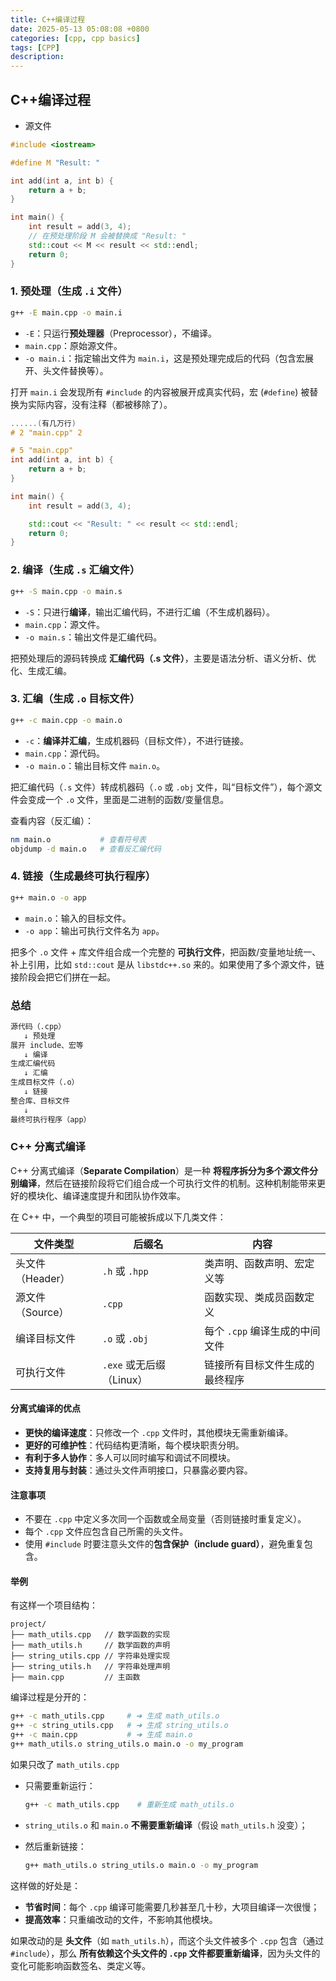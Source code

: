 ```yaml
---
title: C++编译过程
date: 2025-05-13 05:08:08 +0800
categories: [cpp, cpp basics]
tags: [CPP]
description: 
---
```

## C++编译过程

- 源文件

```c++
#include <iostream>

#define M "Result: "

int add(int a, int b) {
    return a + b;
}

int main() {
    int result = add(3, 4);
    // 在预处理阶段 M 会被替换成 "Result: "
    std::cout << M << result << std::endl;
    return 0;
}
```

### 1. 预处理（生成 `.i` 文件）

```bash
g++ -E main.cpp -o main.i
```

- `-E`：只运行**预处理器**（Preprocessor），不编译。
- `main.cpp`：原始源文件。
- `-o main.i`：指定输出文件为 `main.i`，这是预处理完成后的代码（包含宏展开、头文件替换等）。

打开 `main.i` 会发现所有 `#include` 的内容被展开成真实代码，宏 (`#define`) 被替换为实际内容，没有注释（都被移除了）。

```cpp
......(有几万行)
# 2 "main.cpp" 2

# 5 "main.cpp"
int add(int a, int b) {
    return a + b;
}

int main() {
    int result = add(3, 4);

    std::cout << "Result: " << result << std::endl;
    return 0;
}
```

### 2. 编译（生成 `.s` 汇编文件）

```bash
g++ -S main.cpp -o main.s
```

- `-S`：只进行**编译**，输出汇编代码，不进行汇编（不生成机器码）。
- `main.cpp`：源文件。
- `-o main.s`：输出文件是汇编代码。

把预处理后的源码转换成 **汇编代码（.s 文件）**，主要是语法分析、语义分析、优化、生成汇编。

### 3. 汇编（生成 `.o` 目标文件）

```bash
g++ -c main.cpp -o main.o
```

- `-c`：**编译并汇编**，生成机器码（目标文件），不进行链接。
- `main.cpp`：源代码。
- `-o main.o`：输出目标文件 `main.o`。

把汇编代码（`.s` 文件）转成机器码（`.o` 或 `.obj` 文件，叫“目标文件”），每个源文件会变成一个 `.o` 文件，里面是二进制的函数/变量信息。

查看内容（反汇编）：

```bash
nm main.o           # 查看符号表
objdump -d main.o   # 查看反汇编代码
```

### 4. 链接（生成最终可执行程序）

```bash
g++ main.o -o app
```

- `main.o`：输入的目标文件。
- `-o app`：输出可执行文件名为 `app`。

把多个 `.o` 文件 + 库文件组合成一个完整的 **可执行文件**，把函数/变量地址统一、补上引用，比如 `std::cout` 是从 `libstdc++.so` 来的。如果使用了多个源文件，链接阶段会把它们拼在一起。

### 总结

```txt
源代码（.cpp）
   ↓ 预处理
展开 include、宏等
   ↓ 编译
生成汇编代码
   ↓ 汇编
生成目标文件（.o）
   ↓ 链接
整合库、目标文件
   ↓
最终可执行程序（app）
```

### C++ 分离式编译

C++ 分离式编译（**Separate Compilation**）是一种 **将程序拆分为多个源文件分别编译**，然后在链接阶段将它们组合成一个可执行文件的机制。这种机制能带来更好的模块化、编译速度提升和团队协作效率。

在 C++ 中，一个典型的项目可能被拆成以下几类文件：

| 文件类型         | 后缀名                   | 内容                           |
| ---------------- | ------------------------ | ------------------------------ |
| 头文件（Header） | `.h` 或 `.hpp`           | 类声明、函数声明、宏定义等     |
| 源文件（Source） | `.cpp`                   | 函数实现、类成员函数定义       |
| 编译目标文件     | `.o` 或 `.obj`           | 每个 `.cpp` 编译生成的中间文件 |
| 可执行文件       | `.exe` 或无后缀（Linux） | 链接所有目标文件生成的最终程序 |

#### 分离式编译的优点

- **更快的编译速度**：只修改一个 `.cpp` 文件时，其他模块无需重新编译。
- **更好的可维护性**：代码结构更清晰，每个模块职责分明。
- **有利于多人协作**：多人可以同时编写和调试不同模块。
- **支持复用与封装**：通过头文件声明接口，只暴露必要内容。

#### 注意事项

- 不要在 `.cpp` 中定义多次同一个函数或全局变量（否则链接时重复定义）。
- 每个 `.cpp` 文件应包含自己所需的头文件。
- 使用 `#include` 时要注意头文件的**包含保护（include guard）**，避免重复包含。

#### 举例

有这样一个项目结构：

```less
project/
├── math_utils.cpp   // 数学函数的实现
├── math_utils.h     // 数学函数的声明
├── string_utils.cpp // 字符串处理实现
├── string_utils.h   // 字符串处理声明
├── main.cpp         // 主函数
```

编译过程是分开的：

```bash
g++ -c math_utils.cpp     # ➜ 生成 math_utils.o
g++ -c string_utils.cpp   # ➜ 生成 string_utils.o
g++ -c main.cpp           # ➜ 生成 main.o
g++ math_utils.o string_utils.o main.o -o my_program
```

如果只改了 `math_utils.cpp`

- 只需要重新运行：

  ```bash
  g++ -c math_utils.cpp    # 重新生成 math_utils.o
  ```

- `string_utils.o` 和 `main.o` **不需要重新编译**（假设 `math_utils.h` 没变）；

- 然后重新链接：

  ```bash
  g++ math_utils.o string_utils.o main.o -o my_program
  ```

这样做的好处是：

- **节省时间**：每个 `.cpp` 编译可能需要几秒甚至几十秒，大项目编译一次很慢；
- **提高效率**：只重编改动的文件，不影响其他模块。

如果改动的是 **头文件**（如 `math_utils.h`），而这个头文件被多个 `.cpp` 包含（通过 `#include`），那么 **所有依赖这个头文件的 `.cpp` 文件都要重新编译**，因为头文件的变化可能影响函数签名、类定义等。
